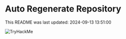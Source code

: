 # Auto Regenerate Repository

This README was last updated: 2024-09-13 13:51:00

 ![TryHackMe](https://tryhackme.com/badge/533634)